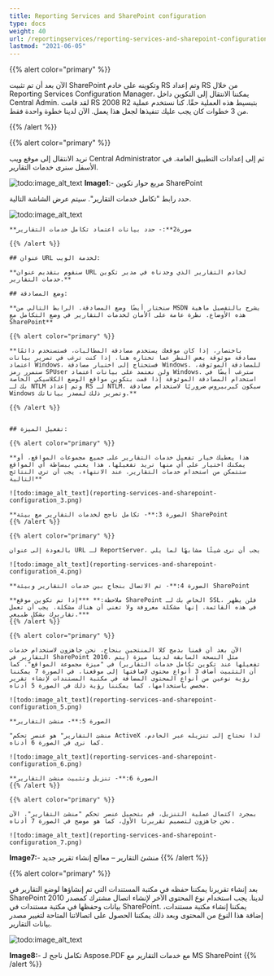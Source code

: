 ```yaml
---
title: Reporting Services and SharePoint configuration
type: docs
weight: 40
url: /reportingservices/reporting-services-and-sharepoint-configuration/
lastmod: "2021-06-05"
---
```


{{% alert color="primary" %}}

الآن بعد أن تم تثبيت SharePoint وتكوينه على خادم RS وتم إعداد RS من خلال Reporting Services Configuration Manager، يمكننا الانتقال إلى التكوين داخل Central Admin. لقد قامت RS 2008 R2 بتبسيط هذه العملية حقًا. كنا نستخدم عملية من 3 خطوات كان يجب عليك تنفيذها لجعل هذا يعمل. الآن لدينا خطوة واحدة فقط.

{{% /alert %}}

{{% alert color="primary" %}}

نريد الانتقال إلى موقع ويب Central Administrator ثم إلى إعدادات التطبيق العامة. في الأسفل سنرى خدمات التقارير.

![todo:image_alt_text](reporting-services-and-sharepoint-configuration_1.png)
**Image1**:- مربع حوار تكوين SharePoint

حدد رابط "تكامل خدمات التقارير". سيتم عرض الشاشة التالية.

![todo:image_alt_text](reporting-services-and-sharepoint-configuration_2.png)
```
**صورة2**:- حدد بيانات اعتماد تكامل خدمات التقارير

{{% /alert %}}

## عنوان URL لخدمة الويب:

**سنقوم بتقديم عنوان URL لخادم التقارير الذي وجدناه في مدير تكوين خدمات التقارير.**

## وضع المصادقة:

**سنختار أيضًا وضع المصادقة. الرابط التالي من MSDN يشرح بالتفصيل ماهية هذه الأوضاع. نظرة عامة على الأمان لخدمات التقارير في وضع التكامل مع SharePoint**

{{% alert color="primary" %}}

**باختصار، إذا كان موقعك يستخدم مصادقة المطالبات، فستستخدم دائمًا مصادقة موثوقة بغض النظر عما تختاره هنا. إذا كنت ترغب في تمرير بيانات اعتماد Windows، فستحتاج إلى اختيار مصادقة Windows. للمصادقة الموثوقة، سنمرر رمز SPUser ولن نعتمد على بيانات اعتماد Windows. سترغب أيضًا في استخدام المصادقة الموثوقة إذا قمت بتكوين مواقع الوضع الكلاسيكي الخاصة بك لـ NTLM وتم إعداد RS لـ NTLM. سيكون كيربيروس ضروريًا لاستخدام مصادقة Windows وتمرير ذلك لمصدر بياناتك.**

{{% /alert %}}


## تفعيل الميزة:

{{% alert color="primary" %}}

**هذا يعطيك خيار تفعيل خدمات التقارير على جميع مجموعات المواقع، أو يمكنك اختيار على أي منها تريد تفعيلها. هذا يعني ببساطة أي المواقع ستتمكن من استخدام خدمات التقارير. عند الانتهاء، يجب أن ترى النتائج التالية**

![todo:image_alt_text](reporting-services-and-sharepoint-configuration_3.png)

**الصورة 3:**- تكامل ناجح لخدمات التقارير مع بيئة SharePoint
{{% /alert %}}

{{% alert color="primary" %}}

بالعودة إلى عنوان URL لـ ReportServer، يجب أن نرى شيئًا مشابهًا لما يلي

![todo:image_alt_text](reporting-services-and-sharepoint-configuration_4.png)

**الصورة 4:**- تم الاتصال بنجاح بين خدمات التقارير وبيئة SharePoint

**ملاحظة:** ***إذا تم تكوين موقع SharePoint الخاص بك لـ SSL، فلن يظهر في هذه القائمة. إنها مشكلة معروفة ولا تعني أن هناك مشكلة. يجب أن تعمل تقاريرك بشكل طبيعي.***
{{% /alert %}}

{{% alert color="primary" %}}
```

```
الآن بعد أن قمنا بدمج كلا المنتجين بنجاح، نحن جاهزون لاستخدام خدمات التقارير في SharePoint 2010. مثل النسخة السابقة لدينا ميزة (يتم تفعيلها عند تكوين تكامل خدمات التقارير) في "ميزة مجموعة المواقع". كما أن التثبيت أضاف 3 أنواع محتوى لإضافتها إلى موقعنا. في الصورة 7 يمكننا رؤية نوعين من أنواع المحتوى المضافة في مكتبة المستندات لإنشاء تقرير مخصص باستخدامها، كما يمكننا رؤية ذلك في الصورة 5 أدناه.

![todo:image_alt_text](reporting-services-and-sharepoint-configuration_5.png)

**الصورة 5:**- منشئ التقارير

"منشئ التقارير" هو عنصر تحكم ActiveX لذا نحتاج إلى تنزيله عبر الخادم، كما نرى في الصورة 6 أدناه.

![todo:image_alt_text](reporting-services-and-sharepoint-configuration_6.png)

**الصورة 6:**- تنزيل وتثبيت منشئ التقارير
{{% /alert %}}

{{% alert color="primary" %}}

بمجرد اكتمال عملية التنزيل، قم بتحميل عنصر تحكم "منشئ التقارير". الآن نحن جاهزون لتصميم تقريرنا الأول، كما هو موضح في الصورة 7 أدناه.

![todo:image_alt_text](reporting-services-and-sharepoint-configuration_7.png)
```


**Image7:**- منشئ التقارير – معالج إنشاء تقرير جديد
{{% /alert %}}

{{% alert color="primary" %}}

بعد إنشاء تقريرنا يمكننا حفظه في مكتبة المستندات التي تم إنشاؤها لوضع التقارير في SharePoint 2010 لدينا. يجب استخدام نوع المحتوى الآخر لإنشاء اتصال مشترك كمصدر بيانات وحفظها في مكتبة مستندات في SharePoint. يمكننا إنشاء مكتبة مستندات، إضافة هذا النوع من المحتوى وبعد ذلك يمكننا الحصول على اتصالاتنا المتاحة لتغيير مصدر بيانات التقارير.

![todo:image_alt_text](reporting-services-and-sharepoint-configuration_8.png)

**Image8:**- تكامل ناجح لـ Aspose.PDF مع خدمات التقارير مع MS SharePoint
{{% /alert %}}
```